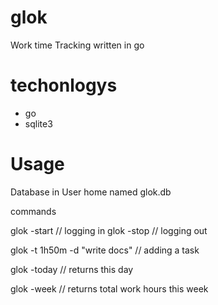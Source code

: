 # glok
Work time Tracking written in go

# techonlogys
- go 
- sqlite3

# Usage

Database in User home named glok.db

commands

glok -start // logging in
glok -stop  // logging out

glok -t 1h50m -d "write docs" // adding a task

glok -today // returns this day

glok -week  // returns total work hours this week
